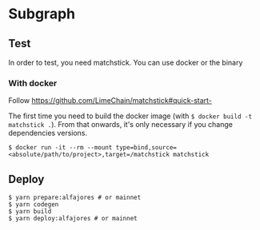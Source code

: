 # Subgraph

## Test
In order to test, you need matchstick. You can use docker or the binary

### With docker

Follow https://github.com/LimeChain/matchstick#quick-start-

The first time you need to build the docker image (with `$ docker build -t matchstick .`). From that onwards, it's only necessary if you change dependencies versions.

```
$ docker run -it --rm --mount type=bind,source=<absolute/path/to/project>,target=/matchstick matchstick
```

## Deploy
```
$ yarn prepare:alfajores # or mainnet
$ yarn codegen
$ yarn build
$ yarn deploy:alfajores # or mainnet
```